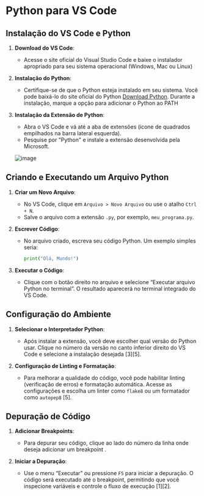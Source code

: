 # Python para VS Code

## Instalação do VS Code e Python

1. **Download do VS Code**:
   - Acesse o site oficial do Visual Studio Code e baixe o instalador apropriado para seu sistema operacional (Windows, Mac ou Linux) 

2. **Instalação do Python**:
   - Certifique-se de que o Python esteja instalado em seu sistema. Você pode baixá-lo do site oficial do Python [Download Python](https://www.python.org/downloads/). Durante a instalação, marque a opção para adicionar o Python ao PATH 

3. **Instalação da Extensão de Python**:
   - Abra o VS Code e vá até a aba de extensões (ícone de quadrados empilhados na barra lateral esquerda).
   - Pesquise por "Python" e instale a extensão desenvolvida pela Microsoft.
  
     
   ![image](https://github.com/user-attachments/assets/00107145-5e71-49d4-94e4-6e86697ad9c0)


## Criando e Executando um Arquivo Python

1. **Criar um Novo Arquivo**:
   - No VS Code, clique em `Arquivo > Novo Arquivo` ou use o atalho `Ctrl + N`.
   - Salve o arquivo com a extensão `.py`, por exemplo, `meu_programa.py`.

2. **Escrever Código**:
   - No arquivo criado, escreva seu código Python. Um exemplo simples seria:
     ```python
     print("Olá, Mundo!")
     ```

3. **Executar o Código**:
   - Clique com o botão direito no arquivo e selecione “Executar arquivo Python no terminal”. O resultado aparecerá no terminal integrado do VS Code.

## Configuração do Ambiente

1. **Selecionar o Interpretador Python**:
   - Após instalar a extensão, você deve escolher qual versão do Python usar. Clique no número da versão no canto inferior direito do VS Code e selecione a instalação desejada [3][5].

2. **Configuração de Linting e Formatação**:
   - Para melhorar a qualidade do código, você pode habilitar linting (verificação de erros) e formatação automática. Acesse as configurações e escolha um linter como `flake8` ou um formatador como `autopep8` [5].

## Depuração de Código

1. **Adicionar Breakpoints**:
   - Para depurar seu código, clique ao lado do número da linha onde deseja adicionar um breakpoint .

2. **Iniciar a Depuração**:
   - Use o menu “Executar” ou pressione `F5` para iniciar a depuração. O código será executado até o breakpoint, permitindo que você inspecione variáveis e controle o fluxo de execução [1][2].



